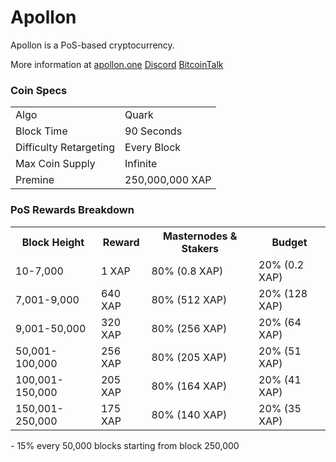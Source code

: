 Apollon
=====================================

Apollon is a PoS-based cryptocurrency.

More information at 
[apollon.one](http://www.apollon.one) 
[Discord](https://discordapp.com/invite/t3ZwaSW)
[BitcoinTalk](https://bitcointalk.org/index.php?topic=3058895.0)

### Coin Specs
<table>
<tr><td>Algo</td><td>Quark</td></tr>
<tr><td>Block Time</td><td>90 Seconds</td></tr>
<tr><td>Difficulty Retargeting</td><td>Every Block</td></tr>
<tr><td>Max Coin Supply</td><td>Infinite</td></tr>
<tr><td>Premine</td><td>250,000,000 XAP</td></tr>
</table>

### PoS Rewards Breakdown

<table>
<th>Block Height</th><th>Reward</th><th>Masternodes & Stakers</th><th>Budget</th>
<tr><td>10-7,000</td><td>1 XAP</td><td>80% (0.8 XAP)</td><td>20% (0.2 XAP)</td></tr>
<tr><td>7,001-9,000</td><td>640 XAP</td><td>80% (512 XAP)</td><td>20% (128 XAP)</td></tr>
<tr><td>9,001-50,000</td><td>320 XAP</td><td>80% (256 XAP)</td><td>20% (64 XAP)</td></tr>
<tr><td>50,001-100,000</td><td>256 XAP</td><td>80% (205 XAP)</td><td>20% (51 XAP)</td></tr>
<tr><td>100,001-150,000</td><td>205 XAP</td><td>80% (164 XAP)</td><td>20% (41 XAP)</td></tr>
<tr><td>150,001-250,000</td><td>175 XAP</td><td>80% (140 XAP)</td><td>20% (35 XAP)</td></tr>
</table>
- 15% every 50,000 blocks starting from block 250,000
